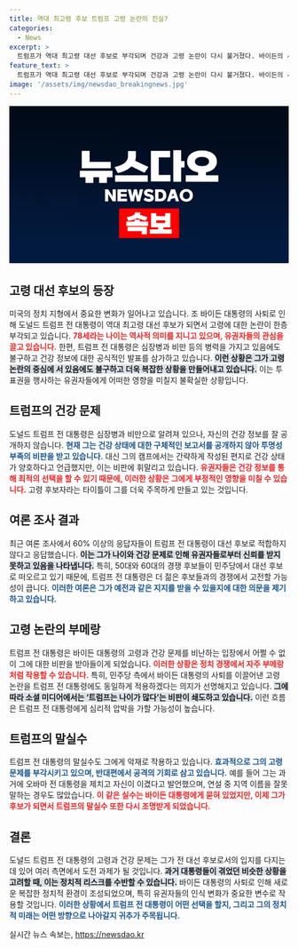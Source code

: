 ```yaml
---
title: 역대 최고령 후보 트럼프 고령 논란의 진실?
categories:
  - News
excerpt: >
  트럼프가 역대 최고령 대선 후보로 부각되며 건강과 고령 논란이 다시 불거졌다. 바이든의 사퇴로 정치적 압박이 커진 가운데, 트럼프의 심장병과 말실수가 그를 위험에 빠뜨릴지도 모른다. 클릭해 더 알아보세요!
feature_text: >
  트럼프가 역대 최고령 대선 후보로 부각되며 건강과 고령 논란이 다시 불거졌다. 바이든의 사퇴로 정치적 압박이 커진 가운데, 트럼프의 심장병과 말실수가 그를 위험에 빠뜨릴지도 모른다. 클릭해 더 알아보세요!
image: '/assets/img/newsdao_breakingnews.jpg'
---
```


<p><img src="/assets/img/newsdao_breakingnews.jpg" alt="koreaapp 속보" /></p>

<h2 data-ke-size="size26">고령 대선 후보의 등장</h2>

<p data-ke-size="size16">미국의 정치 지형에서 중요한 변화가 일어나고 있습니다. 조 바이든 대통령의 사퇴로 인해 도널드 트럼프 전 대통령이 역대 최고령 대선 후보가 되면서 고령에 대한 논란이 한층 부각되고 있습니다. <b><span style="color: #ee2323;">78세라는 나이는 역사적 의미를 지니고 있으며, 유권자들의 관심을 끌고 있습니다.</span></b> 한편, 트럼프 전 대통령은 심장병과 비만 등의 병력을 가지고 있음에도 불구하고 건강 정보에 대한 공식적인 발표를 삼가하고 있습니다. <b><span style="background-color: #21538527;">이런 상황은 그가 고령 논란의 중심에 서 있음에도 불구하고 더욱 복잡한 상황을 만들어내고 있습니다.</span></b> 이는 투표권을 행사하는 유권자들에게 어떠한 영향을 미칠지 불확실한 상황입니다.</p>

<p data-ke-size="size16"></p>

<h2 data-ke-size="size26">트럼프의 건강 문제</h2>

<p data-ke-size="size16">도널드 트럼프 전 대통령은 심장병과 비만으로 알려져 있으나, 자신의 건강 정보를 잘 공개하지 않습니다. <b><span style="color: #1a5490;">현재 그는 건강 상태에 대한 구체적인 보고서를 공개하지 않아 투명성 부족의 비판을 받고 있습니다.</span></b> 대신 그의 캠프에서는 간략하게 작성된 편지로 건강 상태가 양호하다고 언급했지만, 이는 비판에 휘말리고 있습니다. <b><span style="color: #ee2323;">유권자들은 건강 정보를 통해 최적의 선택을 할 수 있기 때문에, 이러한 상황은 그에게 부정적인 영향을 미칠 수 있습니다.</span></b> 고령 후보자라는 타이틀이 그를 더욱 주목하게 만들고 있는 것입니다.</p>

<p data-ke-size="size16"></p>

<h2 data-ke-size="size26">여론 조사 결과</h2>

<p data-ke-size="size16">최근 여론 조사에서 60% 이상의 응답자들이 트럼프 전 대통령이 대선 후보로 적합하지 않다고 응답했습니다. <b><span style="background-color: #21538527;">이는 그가 나이와 건강 문제로 인해 유권자들로부터 신뢰를 받지 못하고 있음을 나타냅니다.</span></b> 특히, 50대와 60대의 경쟁 후보들이 민주당에서 대선 후보로 떠오르고 있기 때문에, 트럼프 전 대통령은 더 젊은 후보들과의 경쟁에서 고전할 가능성이 큽니다. <b><span style="color: #1a5490;">이러한 여론은 그가 예전과 같은 지지를 받을 수 있을지에 대한 의문을 제기하고 있습니다.</span></b></p>

<p data-ke-size="size16"></p>

<h2 data-ke-size="size26">고령 논란의 부메랑</h2>

<p data-ke-size="size16">트럼프 전 대통령은 바이든 대통령의 고령과 건강 문제를 비난하는 입장에서 어쩔 수 없이 그에 대한 비판을 받아들이게 되었습니다. <b><span style="color: #ee2323;">이러한 상황은 정치 경쟁에서 자주 부메랑처럼 작용할 수 있습니다.</span></b> 특히, 민주당 측에서 바이든 대통령의 사퇴를 이끌어낸 고령 논란을 트럼프 전 대통령에도 동일하게 적용하겠다는 의지가 선명해지고 있습니다. <b><span style="background-color: #21538527;">그에 따라 소셜 미디어에서는 ‘트럼프는 나이가 많다’는 비판이 쇄도하고 있습니다.</span></b> 이런 흐름은 트럼프 전 대통령에게 심리적 압박을 가할 가능성이 높습니다.</p>

<p data-ke-size="size16"></p>

<h2 data-ke-size="size26">트럼프의 말실수</h2>

<p data-ke-size="size16">트럼프 전 대통령의 말실수도 그에게 악재로 작용하고 있습니다. <b><span style="color: #1a5490;">효과적으로 그의 고령 문제를 부각시키고 있으며, 반대편에서 공격의 기회로 삼고 있습니다.</span></b> 예를 들어 그는 과거에 오바마 전 대통령을 제치고 자신이 이겼다고 발언했으며, 연설 중 지역 이름을 잘못 말하는 경우도 많았습니다. <b><span style="color: #ee2323;">이 같은 실수는 바이든 대통령에게 묻혀 있었지만, 이제 그가 후보가 되면서 트럼프의 말실수 또한 다시 조명받게 되었습니다.</span></b></p>

<p data-ke-size="size16"></p>

<h2 data-ke-size="size26">결론</h2>

<p data-ke-size="size16">도널드 트럼프 전 대통령의 고령과 건강 문제는 그가 전 대선 후보로서의 입지를 다지는 데 있어 여러 측면에서 도전 과제가 될 것입니다. <b><span style="background-color: #21538527;">과거 대통령들이 겪었던 비슷한 상황을 고려할 때, 이는 정치적 리스크를 수반할 수 있습니다.</span></b> 바이든 대통령의 사퇴로 인해 새로운 복잡한 정치적 환경이 조성되었으며, 특히 유권자들의 인식 변화가 중요한 변수로 작용할 것입니다. <b><span style="color: #1a5490;">이러한 상황에서 트럼프 전 대통령이 어떤 선택을 할지, 그리고 그의 정치적 미래는 어떤 방향으로 나아갈지 귀추가 주목됩니다.</span></b></p>

<p data-ke-size="size16"></p>
실시간 뉴스 속보는, <a href="https://newsdao.kr" rel="dofollow">https://newsdao.kr</a>


